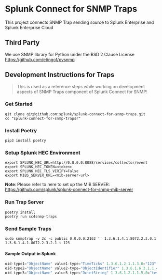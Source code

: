 # Splunk Connect for SNMP Traps

This project connects SNMP Trap sending source to Splunk Enterprise and Splunk Enterprise Cloud

## Third Party

We use SNMP library for Python under the BSD 2 Clause License https://github.com/etingof/pysnmp

## Development Instructions for Traps

> This is used as a reference steps while working on development aspects of SNMP Traps component of Splunk Connect for SNMP!

### Get Started
```
git clone git@github.com:splunk/splunk-connect-for-snmp-traps.git
cd "splunk-connect-for-snmp-trapsr"
```

### Install Poetry
`pip3 install poetry`


### Setup Splunk HEC Environment
```
export SPLUNK_HEC_URL=http://0.0.0.0:8088/services/collector/event
export SPLUNK_HEC_TOKEN=<token>
export SPLUNK_HEC_TLS_VERIFY=False
export MIBS_SERVER_URL=<mib-server-url>
```

**Note**: Please refer to here to set up the MIB SERVER: https://github.com/splunk/splunk-connect-for-snmp-mib-server

### Run Trap Server

```
poetry install
poetry run sc4snmp-traps
```

### Send Sample Traps

```
sudo snmptrap -v 2c -c public 0.0.0.0:2162 '' 1.3.6.1.4.1.8072.2.3.0.1 1.3.6.1.4.1.8072.2.3.2.1 i 123
```


#### Sample Output in Splunk

```js
oid-type1="ObjectName" value1-type="TimeTicks" 1.3.6.1.2.1.1.3.0="123" value1="123" SNMPv2-MIB::sysUpTime.0="123" 正常运行时间="123"
oid-type2="ObjectName" value2-type="ObjectIdentifier" 1.3.6.1.6.3.1.1.4.1.0="1.3.6.1.6.3.1.1.5.1" value2="1.3.6.1.6.3.1.1.5.1" SNMPv2-MIB::snmpTrapOID.0="SNMPv2-MIB::coldStart" 陷阱="None"
oid-type3="ObjectName" value3-type="OctetString" 1.3.6.1.2.1.1.5.0="testk8s" value3="testk8s" SNMPv2-MIB::sysName.0="testk8s" 
```
